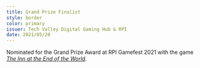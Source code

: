 ```yaml
---
title: Grand Prize Finalist
style: border
color: primary
issuer: Tech Valley Digital Gaming Hub & RPI
date: 2021/05/20
---
```


Nominated for the Grand Prize Award at RPI Gamefest 2021 with the game [*The Inn at the End of the World*](/projects/f1-the-inn-at-the-end-of-the-world).